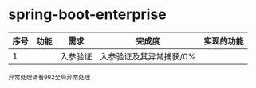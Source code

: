 # spring-boot-enterprise

|序号|功能|需求|完成度|实现的功能|
|---|---|---|---|---|
|1||入参验证|入参验证及其异常捕获/0%||


`异常处理请看902全局异常处理`

